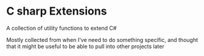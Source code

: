 # C sharp Extensions

A collection of utility functions to extend C#

Mostly collected from when I've need to do something specific, and thought that it might be useful to be able to pull into other projects later
